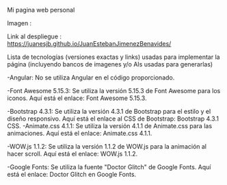 Mi pagina web personal 

Imagen :

Link al despliegue : https://juanesjb.github.io/JuanEstebanJimenezBenavides/

Lista de tecnologías (versiones exactas y links) usadas para implementar la página (incluyendo bancos de imagenes y/o AIs usadas para generarlas)


-Angular: No se utiliza Angular en el código proporcionado.

-Font Awesome 5.15.3: Se utiliza la versión 5.15.3 de Font Awesome para los iconos. Aquí está el enlace: Font Awesome 5.15.3.

-Bootstrap 4.3.1: Se utiliza la versión 4.3.1 de Bootstrap para el estilo y el diseño responsivo. Aquí está el enlace al CSS de Bootstrap: Bootstrap 4.3.1 CSS.
-Animate.css 4.1.1: Se utiliza la versión 4.1.1 de Animate.css para las animaciones. Aquí está el enlace: Animate.css 4.1.1.

-WOW.js 1.1.2: Se utiliza la versión 1.1.2 de WOW.js para la animación al hacer scroll. Aquí está el enlace: WOW.js 1.1.2.

-Google Fonts: Se utiliza la fuente "Doctor Glitch" de Google Fonts. Aquí está el enlace: Doctor Glitch en Google Fonts.

